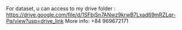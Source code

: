 For dataset, u can access to my drive folder : https://drive.google.com/file/d/1SFbjSn7ANwz9krwB7Lxad69mRZLqr-Pq/view?usp=drive_link
More info: +84 969672171
